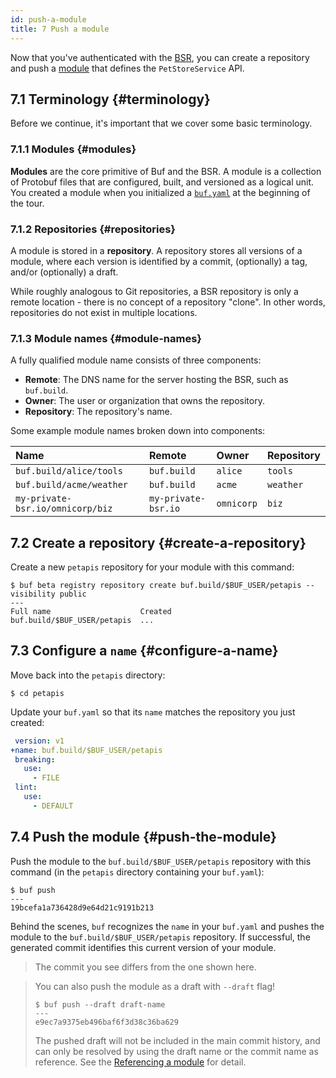 ```yaml
---
id: push-a-module
title: 7 Push a module
---
```


Now that you've authenticated with the [BSR](/bsr/explanation), you can
create a repository and push a [module](/bsr/explanation#modules) that
defines the `PetStoreService` API.

## 7.1 Terminology {#terminology}

Before we continue, it's important that we cover some basic terminology.

### 7.1.1 Modules {#modules}

**Modules** are the core primitive of Buf and the BSR. A module is a collection
of Protobuf files that are configured, built, and versioned as a logical unit.
You created a module when you initialized a
[`buf.yaml`](/configuration/v1/buf-yaml.md) at the beginning of the tour.

### 7.1.2 Repositories {#repositories}

A module is stored in a **repository**. A repository stores all versions of a
module, where each version is identified by a commit, (optionally) a tag, and/or
(optionally) a draft.

While roughly analogous to Git repositories, a BSR repository is only a remote
location - there is no concept of a repository "clone". In other words,
repositories do not exist in multiple locations.

### 7.1.3 Module names {#module-names}

A fully qualified module name consists of three components:

- **Remote**: The DNS name for the server hosting the BSR, such as `buf.build`.
- **Owner**: The user or organization that owns the repository.
- **Repository**: The repository's name.

Some example module names broken down into components:

| Name                             | Remote              | Owner      | Repository |
| :------------------------------- | :------------------ | :--------- | :--------- |
| `buf.build/alice/tools`          | `buf.build`         | `alice`    | `tools`    |
| `buf.build/acme/weather`         | `buf.build`         | `acme`     | `weather`  |
| `my-private-bsr.io/omnicorp/biz` | `my-private-bsr.io` | `omnicorp` | `biz`      |

## 7.2 Create a repository {#create-a-repository}

Create a new `petapis` repository for your module with this command:

```terminal
$ buf beta registry repository create buf.build/$BUF_USER/petapis --visibility public
---
Full name                    Created
buf.build/$BUF_USER/petapis  ...
```

## 7.3 Configure a `name` {#configure-a-name}

Move back into the `petapis` directory:

```terminal
$ cd petapis
```

Update your `buf.yaml` so that its `name` matches the repository you just
created:

```yaml title="buf.yaml" {2}
 version: v1
+name: buf.build/$BUF_USER/petapis
 breaking:
   use:
     - FILE
 lint:
   use:
     - DEFAULT
```

## 7.4 Push the module {#push-the-module}

Push the module to the `buf.build/$BUF_USER/petapis` repository with this
command (in the `petapis` directory containing your `buf.yaml`):

```terminal
$ buf push
---
19bcefa1a736428d9e64d21c9191b213
```

Behind the scenes, `buf` recognizes the `name` in your `buf.yaml` and pushes the
module to the `buf.build/$BUF_USER/petapis` repository. If successful, the
generated commit identifies this current version of your module.

> The commit you see differs from the one shown here.

> You can also push the module as a draft with `--draft` flag!
>
> ```terminal
> $ buf push --draft draft-name
> ---
> e9ec7a9375eb496baf6f3d38c36ba629
> ```
>
> The pushed draft will not be included in the main commit history, and can only
> be resolved by using the draft name or the commit name as reference. See the
> [Referencing a module](/bsr/explanation#referencing-a-module) for detail.
